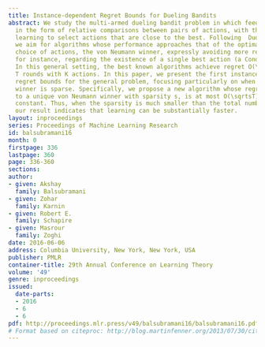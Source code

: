 ```yaml
---
title: Instance-dependent Regret Bounds for Dueling Bandits
abstract: We study the multi-armed dueling bandit problem in which feedback is provided
  in the form of relative comparisons between pairs of actions, with the goal of eventually
  learning to select actions that are close to the best. Following  Dudik et al. (2015),
  we aim for algorithms whose performance approaches that of the optimal randomized
  choice of actions, the von Neumann winner, expressly avoiding more restrictive assumptions,
  for instance, regarding the existence of a single best action (a Condorcet winner).
  In this general setting, the best known algorithms achieve regret O(\sqrtKT) in
  T rounds with K actions. In this paper, we present the first instance-dependent
  regret bounds for the general problem, focusing particularly on when the von Neumann
  winner is sparse. Specifically, we propose a new algorithm whose regret, relative
  to a unique von Neumann winner with sparsity s, is at most O(\sqrtsT), plus an instance-dependent
  constant. Thus, when the sparsity is much smaller than the total number of actions,
  our result indicates that learning can be substantially faster.
layout: inproceedings
series: Proceedings of Machine Learning Research
id: balsubramani16
month: 0
firstpage: 336
lastpage: 360
page: 336-360
sections: 
author:
- given: Akshay
  family: Balsubramani
- given: Zohar
  family: Karnin
- given: Robert E.
  family: Schapire
- given: Masrour
  family: Zoghi
date: 2016-06-06
address: Columbia University, New York, New York, USA
publisher: PMLR
container-title: 29th Annual Conference on Learning Theory
volume: '49'
genre: inproceedings
issued:
  date-parts:
  - 2016
  - 6
  - 6
pdf: http://proceedings.mlr.press/v49/balsubramani16/balsubramani16.pdf
# Format based on citeproc: http://blog.martinfenner.org/2013/07/30/citeproc-yaml-for-bibliographies/
---
```

